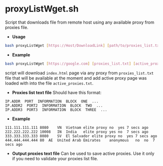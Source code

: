 # proxyListWget.sh
Script that downloads file from remote host using any available proxy from proxies file.  

- **Usage**
```bash
bash proxyListWget [https://Host/DownloadLink] [path/to/proxies_list.txt] [(optional)path/to/last_available_proxy.txt]
```
- **Example**
```bash
bash proxyListWget [https://google.com] [proxies_list.txt] [active_proxies.txt]
```
script will download `index.html` page via any proxy from `proxies_list.txt` file 
that will be available at the moment and add active proxy page was loaded with into the file `active_proxies.txt`.

- **Proxies list text file**
Should have this format:
```Text
IP.ADDR  PORT  INFORMATION  BLOCK  ONE  ...
IP.ADDR2  PORT2  INFORMATION  BLOCK  TWO  ...
IP.ADDR3  PORT3  INFORMATION  BLOCK  THREE  ...
```
- **Example**
```Text
111.111.111.111	8080	VN	Vietnam	elite proxy	no	yes	7 secs ago
222.222.222.222	10008	IN	India	elite proxy	yes	no	7 secs ago
333.333.333.333	8080	SV	El Salvador	elite proxy	no	yes	7 secs ago
444.444.444.444	80	AE	United Arab Emirates	anonymous	no	no	7 secs ago
```

- **Output proxies text file**
Can be used to save active proxies. Use it only if you need to validate your proxies list file.
